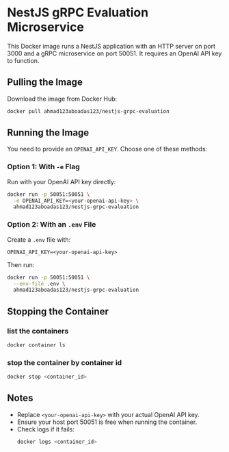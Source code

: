 # NestJS gRPC Evaluation Microservice

This Docker image runs a NestJS application with an HTTP server on port 3000 and a gRPC microservice on port 50051. It requires an OpenAI API key to function.

## Pulling the Image
Download the image from Docker Hub:
```bash
docker pull ahmad123aboadas123/nestjs-grpc-evaluation
```

## Running the Image

You need to provide an `OPENAI_API_KEY`. Choose one of these methods:

### Option 1: With `-e` Flag
Run with your OpenAI API key directly:
```bash
docker run -p 50051:50051 \
  -e OPENAI_API_KEY=<your-openai-api-key> \
  ahmad123aboadas123/nestjs-grpc-evaluation
```

### Option 2: With an `.env` File
Create a `.env` file with:
```
OPENAI_API_KEY=<your-openai-api-key>
```
Then run:
```bash
docker run -p 50051:50051 \
  --env-file .env \
  ahmad123aboadas123/nestjs-grpc-evaluation
```
## Stopping the Container
### list the containers
```bash
docker container ls
```
### stop the container by container id
```bash
docker stop <container_id>
```
## Notes
- Replace `<your-openai-api-key>` with your actual OpenAI API key.
- Ensure your host port 50051 is free when running the container.
- Check logs if it fails:
  ```bash
  docker logs <container_id>
  ```
